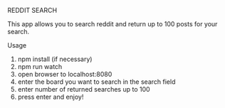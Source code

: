 REDDIT SEARCH

This app allows you to search reddit and return up to 100 posts for your search.

Usage

1. npm install (if necessary)
2. npm run watch
3. open browser to localhost:8080
4. enter the board you want to search in the search field
5. enter number of returned searches up to 100
5. press enter and enjoy!
